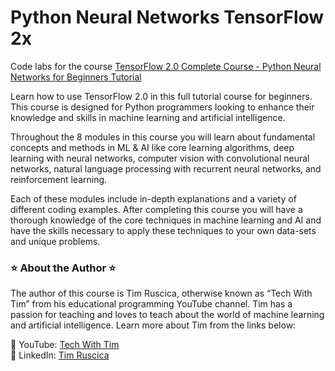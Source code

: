 # Python Neural Networks TensorFlow 2x

Code labs for the course [TensorFlow 2.0 Complete Course - Python Neural Networks for Beginners Tutorial](https://www.youtube.com/watch?v=tPYj3fFJGjk)

Learn how to use TensorFlow 2.0 in this full tutorial course for beginners. This course is designed for Python programmers looking to enhance their knowledge and skills in machine learning and artificial intelligence. 

Throughout the 8 modules in this course you will learn about fundamental concepts and methods in ML & AI like core learning algorithms, deep learning with neural networks, computer vision with convolutional neural networks, natural language processing with recurrent neural networks, and reinforcement learning.

Each of these modules include in-depth explanations and a variety of different coding examples. After completing this course you will have a thorough knowledge of the core techniques in machine learning and AI and have the skills necessary to apply these techniques to your own data-sets and unique problems.

### ⭐️ About the Author ⭐️
The author of this course is Tim Ruscica, otherwise known as “Tech With Tim” from his educational programming YouTube channel. Tim has a passion for teaching and loves to teach about the world of machine learning and artificial intelligence. Learn more about Tim from the links below:

🔗 YouTube: [Tech With Tim](https://www.youtube.com/channel/UC4JX40jDee_tINbkjycV4Sg)  
🔗 LinkedIn: [Tim Ruscica](https://www.linkedin.com/in/tim-ruscica/)
